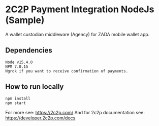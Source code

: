 # 2C2P Payment Integration NodeJs (Sample)

A wallet custodian middleware (Agency) for ZADA mobile wallet app.

## Dependencies

```
Node v15.4.0
NPM 7.0.15
Ngrok if you want to receive confirmation of payments.
```

## How to run locally

```
npm install
npm start
```


For more see: https://2c2p.com/
And for 2c2p documentation see: https://developer.2c2p.com/docs

